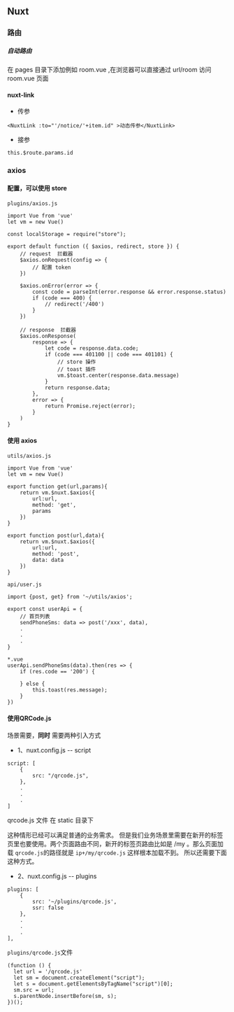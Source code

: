 ## Nuxt

### 路由

##### 自动路由
在 pages 目录下添加例如 room.vue ,在浏览器可以直接通过 url/room 访问 room.vue 页面

#### nuxt-link
- 传参
```
<NuxtLink :to="'/notice/'+item.id" >动态传参</NuxtLink>
```
- 接参
```
this.$route.params.id
```

### axios

#### 配置，可以使用 store
```
plugins/axios.js

import Vue from 'vue'
let vm = new Vue()

const localStorage = require("store");

export default function ({ $axios, redirect, store }) {
    // request  拦截器
    $axios.onRequest(config => {
        // 配置 token
    })

    $axios.onError(error => {
        const code = parseInt(error.response && error.response.status)
        if (code === 400) {
            // redirect('/400')
        }
    })

    // response  拦截器
    $axios.onResponse(
        response => {
            let code = response.data.code;
            if (code === 401100 || code === 401101) {
                // store 操作
                // toast 插件
                vm.$toast.center(response.data.message)
            }
            return response.data;
        },
        error => {
            return Promise.reject(error);
        }
    )
}
```

#### 使用 axios
```
utils/axios.js

import Vue from 'vue'
let vm = new Vue()

export function get(url,params){
    return vm.$nuxt.$axios({
        url:url, 
        method: 'get',
        params
    })
}

export function post(url,data){
    return vm.$nuxt.$axios({
        url:url, 
        method: 'post',
        data: data
    })
}
```
```
api/user.js

import {post, get} from '~/utils/axios';

export const userApi = {
    // 首页列表
    sendPhoneSms: data => post('/xxx', data),
    .
    .
    .
}

```
```
*.vue 
userApi.sendPhoneSms(data).then(res => {
    if (res.code == '200') {
        
    } else {
        this.toast(res.message);
    }
})
```


#### 使用QRCode.js
场景需要，**同时** 需要两种引入方式

- 1、nuxt.config.js -- script 
```
script: [
    {
        src: "/qrcode.js",
    },
    .
    .
    .
]
```
qrcode.js 文件 在 static 目录下

这种情形已经可以满足普通的业务需求。
但是我们业务场景里需要在新开的标签页里也要使用。两个页面路由不同，新开的标签页路由比如是 /my 。那么页面加载 `qrcode.js`的路径就是 `ip+/my/qrcode.js` 这样根本加载不到。
所以还需要下面这种方式。
- 2、nuxt.config.js -- plugins
```
plugins: [
    {
        src: '~/plugins/qrcode.js',
        ssr: false
    },
    .
    .
    .
],
```
`plugins/qrcode.js`文件
```
(function () {
  let url = '/qrcode.js'
  let sm = document.createElement("script");
  let s = document.getElementsByTagName("script")[0];
  sm.src = url;
  s.parentNode.insertBefore(sm, s);
})();
```